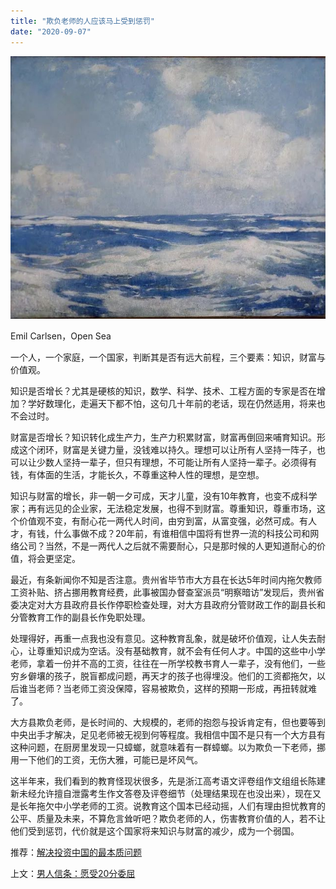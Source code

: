 ```yaml
---
title: "欺负老师的人应该马上受到惩罚"
date: "2020-09-07"
---
```


  

![连岳文章](images/连岳文章picture-7.jpg)

Emil Carlsen，Open Sea

  

一个人，一个家庭，一个国家，判断其是否有远大前程，三个要素：知识，财富与价值观。

  

知识是否增长？尤其是硬核的知识，数学、科学、技术、工程方面的专家是否在增加？学好数理化，走遍天下都不怕，这句几十年前的老话，现在仍然适用，将来也不会过时。

  

财富是否增长？知识转化成生产力，生产力积累财富，财富再倒回来哺育知识。形成这个闭环，财富是关键力量，没钱难以持久。理想可以让所有人坚持一阵子，也可以让少数人坚持一辈子，但只有理想，不可能让所有人坚持一辈子。必须得有钱，有体面的生活，才能长久，不尊重这种人性的理想，是空想。

  

知识与财富的增长，非一朝一夕可成，天才儿童，没有10年教育，也变不成科学家；再有远见的企业家，无法稳定发展，也得不到财富。尊重知识，尊重市场，这个价值观不变，有耐心花一两代人时间，由穷到富，从富变强，必然可成。有人才，有钱，什么事做不成？20年前，有谁相信中国将有世界一流的科技公司和网络公司？当然，不是一两代人之后就不需要耐心，只是那时候的人更知道耐心的价值，将会更坚定。

  

最近，有条新闻你不知是否注意。贵州省毕节市大方县在长达5年时间内拖欠教师工资补贴、挤占挪用教育经费，此事被国办督查室派员“明察暗访”发现后，贵州省委决定对大方县政府县长作停职检查处理，对大方县政府分管财政工作的副县长和分管教育工作的副县长作免职处理。

  

处理得好，再重一点我也没有意见。这种教育乱象，就是破坏价值观，让人失去耐心，让尊重知识成为空话。没有基础教育，就不会有任何人才。中国的这些中小学老师，拿着一份并不高的工资，往往在一所学校教书育人一辈子，没有他们，一些穷乡僻壤的孩子，脱盲都成问题，再天才的孩子也得埋没。他们的工资都拖欠，以后谁当老师？当老师工资没保障，容易被欺负，这样的预期一形成，再扭转就难了。

  

大方县欺负老师，是长时间的、大规模的，老师的抱怨与投诉肯定有，但也要等到中央出手才解决，足见老师被无视到何等程度。我相信中国不是只有一个大方县有这种问题，在厨房里发现一只蟑螂，就意味着有一群蟑螂。以为欺负一下老师，挪用一下他们的工资，无伤大雅，可能已是坏风气。

  

这半年来，我们看到的教育怪现状很多，先是浙江高考语文评卷组作文组组长陈建新未经允许擅自泄露考生作文答卷及评卷细节（处理结果现在也没出来），现在又是长年拖欠中小学老师的工资。说教育这个国本已经动摇，人们有理由担忧教育的公平、质量及未来，不算危言耸听吧？欺负老师的人，伤害教育价值的人，若不让他们受到惩罚，代价就是这个国家将来知识与财富的减少，成为一个弱国。

  

推荐：[解决投资中国的最本质问题](http://mp.weixin.qq.com/s?__biz=MjM5NDU0Mjk2MQ==&mid=2651643667&idx=1&sn=5f38a255b168c7d0c433f1a52a898a6a&chksm=bd7e5b0d8a09d21ba539ccb7444aaf2b21f6b9745428c12b7920144b7a845e578bfe2d2097ec&scene=21#wechat_redirect)  

上文：[男人信条：愿受20分委屈](http://mp.weixin.qq.com/s?__biz=MjM5NDU0Mjk2MQ==&mid=2651648024&idx=1&sn=b4a558894aee64c0ac26cdea8344d15d&chksm=bd7e74068a09fd102696315e1cbad2ab352af460ce46a98e6893184b5ffbb50cefac2d27b7e3&scene=21#wechat_redirect)
